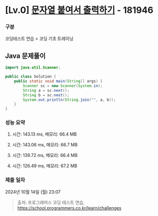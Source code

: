 # [Lv.0] [문자열 붙여서 출력하기](https://school.programmers.co.kr/learn/courses/30/lessons/181946?language=java) - 181946 

### 구분

코딩테스트 연습 > 코딩 기초 트레이닝

## Java 문제풀이

```java
import java.util.Scanner;

public class Solution {
    public static void main(String[] args) {
        Scanner sc = new Scanner(System.in);
        String a = sc.next();
        String b = sc.next();
        System.out.println(String.join("", a, b));
    }
}
```

### 성능 요약

1. 시간: 143.13 ms, 메모리: 66.4 MB

2. 시간: 143.06 ms, 메모리: 66.7 MB
3. 시간: 139.72 ms, 메모리: 66.4 MB
4. 시간: 126.49 ms, 메모리: 67.2 MB

### 제출 일자

2024년 10월 14일 (월) 23:07

> 출처: 프로그래머스 코딩 테스트 연습, https://school.programmers.co.kr/learn/challenges